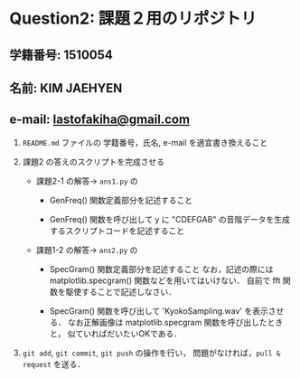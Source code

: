 # Question2: 課題２用のリポジトリ

## 学籍番号: 1510054
## 名前: KIM JAEHYEN
## e-mail: lastofakiha@gmail.com

1. ``README.md`` ファイルの 学籍番号，氏名, e-mail を適宜書き換えること

2. 課題2 の答えのスクリプトを完成させる

   - 課題2-1 の解答→ `ans1.py` の

        - GenFreq() 関数定義部分を記述すること

        - GenFreq() 関数を呼び出して y に "CDEFGAB" の音階データを生成するスクリプトコードを記述すること
   
   - 課題1-2 の解答→ `ans2.py` の
   
        - SpecGram() 関数定義部分を記述すること
          なお，記述の際には matplotlib.specgram() 関数などを用いてはいけない．
          自前で fft 関数を駆使することで記述しなさい．
        
        - SpecGram() 関数を呼び出して 'KyokoSampling.wav' を表示させる．
          なお正解画像は matplotlib.specgram 関数を呼び出したときと，
          似ていればだいたいOKである．

3. ``git add``, ``git commit``, ``git push`` の操作を行い，
   問題がなければ，``pull & request`` を送る．

